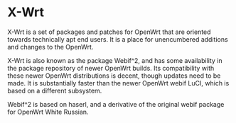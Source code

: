 # X-Wrt #

X-Wrt is a set of packages and patches for OpenWrt that are oriented towards technically apt end users. It is a place for unencumbered additions and changes to the OpenWrt.

X-Wrt is also known as the package Webif^2, and has some availability in the package repository of newer OpenWrt builds. Its compatibility with these newer OpenWrt distributions is decent, though updates need to be made. It is substantially faster than the newer OpenWrt webif LuCI, which is based on a different subsystem.

Webif^2 is based on haserl, and a derivative of the original webif package for OpenWrt White Russian.